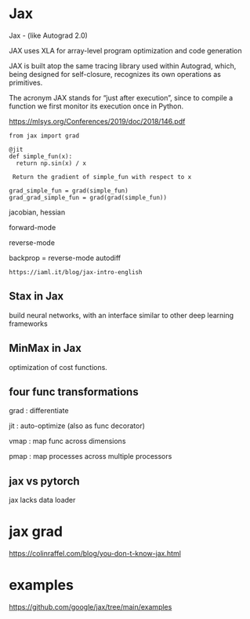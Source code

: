 


# Jax

Jax - (like Autograd 2.0)

JAX uses XLA for array-level program optimization and code generation

JAX is built atop the same tracing library used within Autograd, which, being designed for self-closure, recognizes its own operations as primitives.

The acronym JAX stands for “just after execution”, since to compile a function we first monitor its execution once in Python.

https://mlsys.org/Conferences/2019/doc/2018/146.pdf

```
from jax import grad

@jit
def simple_fun(x):
  return np.sin(x) / x

 Return the gradient of simple_fun with respect to x

grad_simple_fun = grad(simple_fun)
grad_grad_simple_fun = grad(grad(simple_fun))
```

jacobian, hessian

forward-mode

reverse-mode

backprop = reverse-mode autodiff

```
https://iaml.it/blog/jax-intro-english
```

## Stax in Jax

build neural networks, with an interface similar to other deep learning frameworks

## MinMax in Jax

optimization of cost functions.

## four func transformations 

grad : differentiate

jit : auto-optimize (also as func decorator)

vmap : map func across dimensions

pmap : map processes across multiple processors

## jax vs pytorch

jax lacks data loader

# jax grad

https://colinraffel.com/blog/you-don-t-know-jax.html

# examples

https://github.com/google/jax/tree/main/examples
